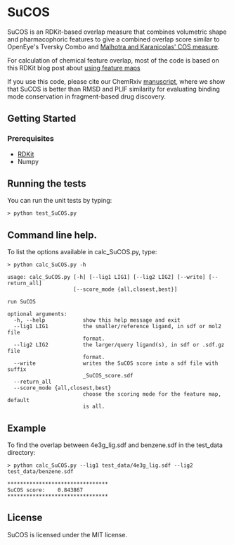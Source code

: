 # SuCOS

SuCOS is an RDKit-based overlap measure that combines volumetric shape and pharmacophoric features to give a combined overlap score similar to OpenEye's Tversky Combo and [Malhotra and Karanicolas' COS measure](https://pubs.acs.org/doi/abs/10.1021/acs.jmedchem.6b00725). 

For calculation of chemical feature overlap, most of the code is based on this RDKit blog post about [using feature maps](http://rdkit.blogspot.com/2017/11/using-feature-maps.html)

If you use this code, please cite our ChemRxiv [manuscript](https://chemrxiv.org/articles/SuCOS_is_Better_than_RMSD_for_Evaluating_Fragment_Elaboration_and_Docking_Poses/8100203), where we show that SuCOS is better than RMSD and PLIF similarity for evaluating binding mode conservation in fragment-based drug discovery. 

## Getting Started

### Prerequisites

* [RDKit](http://www.rdkit.org/) 
* Numpy 

## Running the tests

You can run the unit tests by typing:

```
> python test_SuCOS.py
```

## Command line help.

To list the options available in calc_SuCOS.py, type:

```
> python calc_SuCOS.py -h

usage: calc_SuCOS.py [-h] [--lig1 LIG1] [--lig2 LIG2] [--write] [--return_all]
                     [--score_mode {all,closest,best}]

run SuCOS

optional arguments:
  -h, --help            show this help message and exit
  --lig1 LIG1           the smaller/reference ligand, in sdf or mol2 file
                        format.
  --lig2 LIG2           the larger/query ligand(s), in sdf or .sdf.gz file
                        format.
  --write               writes the SuCOS score into a sdf file with suffix
                        _SuCOS_score.sdf
  --return_all
  --score_mode {all,closest,best}
                        choose the scoring mode for the feature map, default
                        is all.

```
## Example

To find the overlap between 4e3g_lig.sdf and benzene.sdf in the test_data directory:

```
> python calc_SuCOS.py --lig1 test_data/4e3g_lig.sdf --lig2 test_data/benzene.sdf 

********************************
SuCOS score:	0.843867
********************************
```
## License

SuCOS is licensed under the MIT license.
